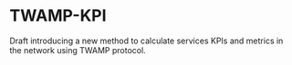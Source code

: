 # TWAMP-KPI
Draft introducing a new method to calculate services KPIs and metrics in the network using TWAMP protocol.
